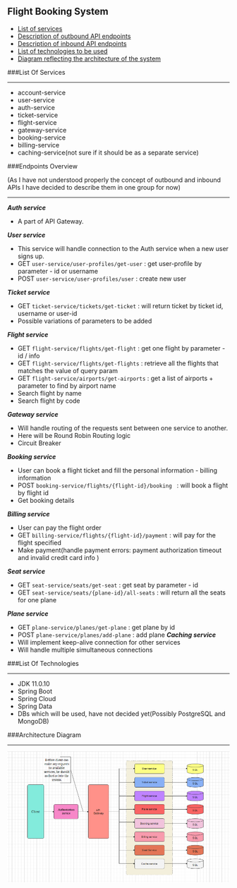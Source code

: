 Flight Booking System
---------------------


* [List of services](#list-of-services)
* [Description of outbound API endpoints](#endpoints-overview)
* [Description of inbound API endpoints](#endpoints-overview)
* [List of technologies to be used](#list-of-technologies)
* [Diagram reflecting the architecture of the system](#architecture-diagram)


###List Of Services

--------
- account-service
- user-service
- auth-service
- ticket-service
- flight-service
- gateway-service
- booking-service
- billing-service
- caching-service(not sure if it should be as a separate service)

###Endpoints Overview

(As I have not understood properly the concept of outbound
and inbound APIs I have decided to describe them in one group for now)

---------

**_Auth service_**
+ A part of API Gateway.

**_User service_**
+ This service will handle connection to the Auth service
when a new user signs up.
+ GET `user-service/user-profiles/get-user` : get user-profile by parameter - id or username
+ POST `user-service/user-profiles/user` : create new user

**_Ticket service_**
+ GET `ticket-service/tickets/get-ticket` : will return ticket by ticket id, username or user-id
+ Possible variations of parameters to be added

**_Flight service_**
+ GET `flight-service/flights/get-flight` : get one flight by parameter - id / info
+ GET `flight-service/flights/get-flights` : retrieve all the flights that matches the value of query param
+ GET `flight-service/airports/get-airports` : get a list of airports + parameter to find by airport name
+ Search flight by name
+ Search flight by code

**_Gateway service_**
+ Will handle routing of the requests sent between one service to another.
+ Here will be Round Robin Routing logic
+ Circuit Breaker

**_Booking service_**
+ User can book a flight ticket and fill the personal information - billing information
+ POST `booking-service/flights/{flight-id}/booking ` : will book a flight by flight id
+ Get booking details

**_Billing service_**
+ User can pay the flight order
+ GET `billing-service/flights/{flight-id}/payment` : will pay for the flight specified
+ Make payment(handle payment errors: payment authorization timeout and invalid credit card info )

**_Seat service_**
+ GET `seat-service/seats/get-seat` : get seat by parameter - id
+ GET `seat-service/seats/{plane-id}/all-seats` : will return all the seats for one plane

**_Plane service_**
+ GET `plane-service/planes/get-plane` : get plane by id
+ POST `plane-service/planes/add-plane` : add plane
**_Caching service_**
+ Will implement keep-alive connection for other services
+ Will handle multiple simultaneous connections

###List Of Technologies

-------

+ JDK 11.0.10
+ Spring Boot
+ Spring Cloud
+ Spring Data
+ DBs which will be used, have not decided yet(Possibly PostgreSQL and MongoDB)

###Architecture Diagram

------

![Microservices Architectural Model](src/docs/MicroservicesDiagram.png)